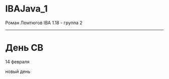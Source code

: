 # IBAJava_1
Роман Лемтюгов 
IBA 1.18 - группа 2

__________________________

День СВ
=======
 14 февраля
 
 новый день

